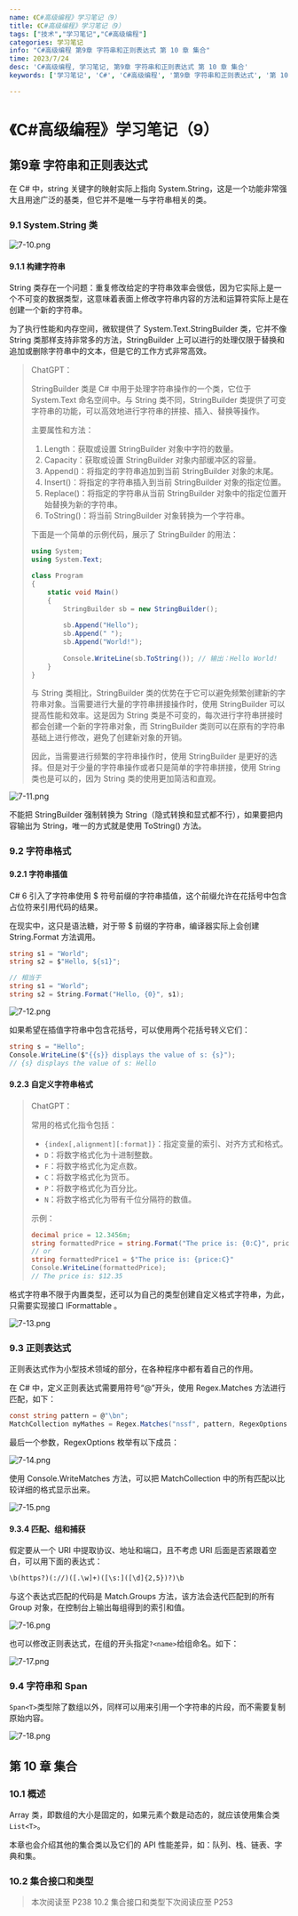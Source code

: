```yaml
---
name: 《C#高级编程》学习笔记（9）
title: 《C#高级编程》学习笔记（9）
tags: ["技术","学习笔记","C#高级编程"]
categories: 学习笔记
info: "C#高级编程 第9章 字符串和正则表达式 第 10 章 集合"
time: 2023/7/24
desc: 'C#高级编程, 学习笔记, 第9章 字符串和正则表达式 第 10 章 集合'
keywords: ['学习笔记', 'C#', 'C#高级编程', '第9章 字符串和正则表达式', '第 10 章 集合']

---
```


#  《C#高级编程》学习笔记（9）

## 第9章 字符串和正则表达式

在 C# 中，string 关键字的映射实际上指向 System.String，这是一个功能非常强大且用途广泛的基类，但它并不是唯一与字符串相关的类。

### 9.1 System.String 类

![7-10.png](./images/7-10.png)

#### 9.1.1 构建字符串

String 类存在一个问题：重复修改给定的字符串效率会很低，因为它实际上是一个不可变的数据类型，这意味着表面上修改字符串内容的方法和运算符实际上是在创建一个新的字符串。

为了执行性能和内存空间，微软提供了 System.Text.StringBuilder 类，它并不像 String 类那样支持非常多的方法，StringBuilder 上可以进行的处理仅限于替换和追加或删除字符串中的文本，但是它的工作方式非常高效。

> ChatGPT：
>
> StringBuilder 类是 C# 中用于处理字符串操作的一个类，它位于 System.Text 命名空间中。与 String 类不同，StringBuilder 类提供了可变字符串的功能，可以高效地进行字符串的拼接、插入、替换等操作。
>
> 主要属性和方法：
>
> 1. Length：获取或设置 StringBuilder 对象中字符的数量。
> 2. Capacity：获取或设置 StringBuilder 对象内部缓冲区的容量。
> 3. Append()：将指定的字符串追加到当前 StringBuilder 对象的末尾。
> 4. Insert()：将指定的字符串插入到当前 StringBuilder 对象的指定位置。
> 5. Replace()：将指定的字符串从当前 StringBuilder 对象中的指定位置开始替换为新的字符串。
> 6. ToString()：将当前 StringBuilder 对象转换为一个字符串。
>
> 下面是一个简单的示例代码，展示了 StringBuilder 的用法：
>
> ```csharp
> using System;
> using System.Text;
> 
> class Program
> {
>     static void Main()
>     {
>         StringBuilder sb = new StringBuilder();
>         
>         sb.Append("Hello");
>         sb.Append(" ");
>         sb.Append("World!");
>         
>         Console.WriteLine(sb.ToString()); // 输出：Hello World!
>     }
> }
> ```
>
> 与 String 类相比，StringBuilder 类的优势在于它可以避免频繁创建新的字符串对象。当需要进行大量的字符串拼接操作时，使用 StringBuilder 可以提高性能和效率。这是因为 String 类是不可变的，每次进行字符串拼接时都会创建一个新的字符串对象，而 StringBuilder 类则可以在原有的字符串基础上进行修改，避免了创建新对象的开销。
>
> 因此，当需要进行频繁的字符串操作时，使用 StringBuilder 是更好的选择。但是对于少量的字符串操作或者只是简单的字符串拼接，使用 String 类也是可以的，因为 String 类的使用更加简洁和直观。

![7-11.png](./images/7-11.png)

不能把 StringBuilder 强制转换为 String（隐式转换和显式都不行），如果要把内容输出为 String，唯一的方式就是使用 ToString() 方法。

### 9.2 字符串格式

#### 9.2.1 字符串插值

C# 6 引入了字符串使用 $ 符号前缀的字符串插值，这个前缀允许在花括号中包含占位符来引用代码的结果。

在现实中，这只是语法糖，对于带 $ 前缀的字符串，编译器实际上会创建 String.Format 方法调用。

```csharp
string s1 = "World";
string s2 = $"Hello, ${s1}";

// 相当于
string s1 = "World";
string s2 = String.Format("Hello, {0}", s1);
```

![7-12.png](./images/7-12.png)

如果希望在插值字符串中包含花括号，可以使用两个花括号转义它们：

```csharp
string s = "Hello";
Console.WriteLine($"{{s}} displays the value of s: {s}");
// {s} displays the value of s: Hello
```

#### 9.2.3 自定义字符串格式

> ChatGPT：
>
> 常用的格式化指令包括：
>
> - `{index[,alignment][:format]}`：指定变量的索引、对齐方式和格式。
> - `D`：将数字格式化为十进制整数。
> - `F`：将数字格式化为定点数。
> - `C`：将数字格式化为货币。
> - `P`：将数字格式化为百分比。
> - `N`：将数字格式化为带有千位分隔符的数值。
>
> 示例：
>
> ```csharp
> decimal price = 12.3456m;
> string formattedPrice = string.Format("The price is: {0:C}", price);
> // or
> string formattedPrice1 = $"The price is: {price:C}"
> Console.WriteLine(formattedPrice);
> // The price is: $12.35
> ```

格式字符串不限于内置类型，还可以为自己的类型创建自定义格式字符串，为此，只需要实现接口 IFormattable 。

![7-13.png](./images/7-13.png)

### 9.3 正则表达式

正则表达式作为小型技术领域的部分，在各种程序中都有着自己的作用。

在 C# 中，定义正则表达式需要用符号“@”开头，使用 Regex.Matches 方法进行匹配，如下：

```csharp
const string pattern = @"\bn";
MatchCollection myMathes = Regex.Matches("nssf", pattern, RegexOptions.IgnoreCase | RegexOptions.ExplicitCapture);
```

最后一个参数，RegexOptions 枚举有以下成员：

![7-14.png](./images/7-14.png)

使用 Console.WriteMatches 方法，可以把 MatchCollection 中的所有匹配以比较详细的格式显示出来。

![7-15.png](./images/7-15.png)

#### 9.3.4 匹配、组和捕获

假定要从一个 URI 中提取协议、地址和端口，且不考虑 URI 后面是否紧跟着空白，可以用下面的表达式：

```txt
\b(https?)(://)([.\w]+)([\s:]([\d]{2,5})?)\b
```

与这个表达式匹配的代码是 Match.Groups 方法，该方法会迭代匹配到的所有 Group 对象，在控制台上输出每组得到的索引和值。

![7-16.png](./images/7-16.png)

也可以修改正则表达式，在组的开头指定`?<name>`给组命名。如下：

![7-17.png](./images/7-17.png)

### 9.4 字符串和 Span

`Span<T>`类型除了数组以外，同样可以用来引用一个字符串的片段，而不需要复制原始内容。

![7-18.png](./images/7-18.png)

## 第 10 章 集合

### 10.1 概述

Array 类，即数组的大小是固定的，如果元素个数是动态的，就应该使用集合类`List<T>`。

本章也会介绍其他的集合类以及它们的 API 性能差异，如：队列、栈、链表、字典和集。

### 10.2 集合接口和类型



















> 本次阅读至 P238  10.2 集合接口和类型下次阅读应至 P253